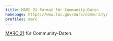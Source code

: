 ```yaml
---
title: MARC 21 Format für Community-Daten
homepage: https://www.loc.gov/marc/community/
profiles: marc 
---
```


[MARC 21](../marc) für Community-Daten.

